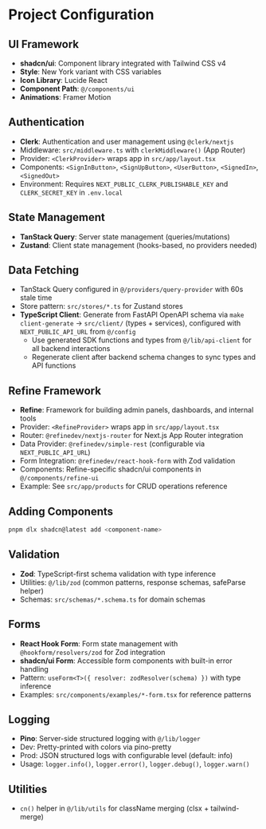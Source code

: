 # Project Configuration

## UI Framework
- **shadcn/ui**: Component library integrated with Tailwind CSS v4
- **Style**: New York variant with CSS variables
- **Icon Library**: Lucide React
- **Component Path**: `@/components/ui`
- **Animations**: Framer Motion

## Authentication
- **Clerk**: Authentication and user management using `@clerk/nextjs`
- Middleware: `src/middleware.ts` with `clerkMiddleware()` (App Router)
- Provider: `<ClerkProvider>` wraps app in `src/app/layout.tsx`
- Components: `<SignInButton>`, `<SignUpButton>`, `<UserButton>`, `<SignedIn>`, `<SignedOut>`
- Environment: Requires `NEXT_PUBLIC_CLERK_PUBLISHABLE_KEY` and `CLERK_SECRET_KEY` in `.env.local`

## State Management
- **TanStack Query**: Server state management (queries/mutations)
- **Zustand**: Client state management (hooks-based, no providers needed)

## Data Fetching
- TanStack Query configured in `@/providers/query-provider` with 60s stale time
- Store pattern: `src/stores/*.ts` for Zustand stores
- **TypeScript Client**: Generate from FastAPI OpenAPI schema via `make client-generate` → `src/client/` (types + services), configured with `NEXT_PUBLIC_API_URL` from `@/config`
  - Use generated SDK functions and types from `@/lib/api-client` for all backend interactions
  - Regenerate client after backend schema changes to sync types and API functions

## Refine Framework
- **Refine**: Framework for building admin panels, dashboards, and internal tools
- Provider: `<RefineProvider>` wraps app in `src/app/layout.tsx`
- Router: `@refinedev/nextjs-router` for Next.js App Router integration
- Data Provider: `@refinedev/simple-rest` (configurable via `NEXT_PUBLIC_API_URL`)
- Form Integration: `@refinedev/react-hook-form` with Zod validation
- Components: Refine-specific shadcn/ui components in `@/components/refine-ui`
- Example: See `src/app/products` for CRUD operations reference

## Adding Components
```bash
pnpm dlx shadcn@latest add <component-name>
```

## Validation
- **Zod**: TypeScript-first schema validation with type inference
- Utilities: `@/lib/zod` (common patterns, response schemas, safeParse helper)
- Schemas: `src/schemas/*.schema.ts` for domain schemas

## Forms
- **React Hook Form**: Form state management with `@hookform/resolvers/zod` for Zod integration
- **shadcn/ui Form**: Accessible form components with built-in error handling
- Pattern: `useForm<T>({ resolver: zodResolver(schema) })` with type inference
- Examples: `src/components/examples/*-form.tsx` for reference patterns

## Logging
- **Pino**: Server-side structured logging with `@/lib/logger`
- Dev: Pretty-printed with colors via pino-pretty
- Prod: JSON structured logs with configurable level (default: info)
- Usage: `logger.info()`, `logger.error()`, `logger.debug()`, `logger.warn()`

## Utilities
- `cn()` helper in `@/lib/utils` for className merging (clsx + tailwind-merge)
